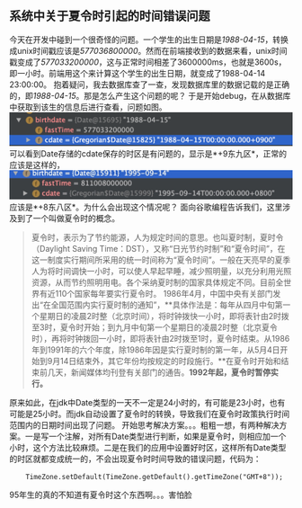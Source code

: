 ## 系统中关于夏令时引起的时间错误问题

今天在开发中碰到一个很奇怪的问题。一个学生的出生日期是*1988-04-15*，转换成unix时间戳应该是*577036800000*。然而在前端接收到的数据来看，unix时间戳变成了*577033200000*，这与正常时间相差了3600000ms，也就是3600s，即一小时。前端用这个来计算这个学生的出生日期，就变成了1988-04-14 23:00:00。
抱着疑问，我去数据库查了一查，发现数据库里的数据记载的是正确的，即*1988-04-15*。那是怎么产生这个问题的呢？
于是开始debug，在从数据库中获取到该生的信息后进行查看，问题如图。
![问题截图1](https://github.com/lewiscrow/develop-issues/blob/master/issues/images/issue-1-1.png)
可以看到Date存储的cdate保存的时区是有问题的，显示是*+9东九区*，正常的应该是这样的，
![问题截图2](https://github.com/lewiscrow/develop-issues/blob/master/issues/images/issue-1-2.jpeg)
应该是*+8东八区*。为什么会出现这个情况呢？
面向谷歌编程告诉我们，这里涉及到了一个叫做夏令时的概念。
>夏令时，表示为了节约能源，人为规定时间的意思。也叫夏时制，夏时令（Daylight Saving Time：DST），又称“日光节约时制”和“夏令时间”，在这一制度实行期间所采用的统一时间称为“夏令时间”。一般在天亮早的夏季人为将时间调快一小时，可以使人早起早睡，减少照明量，以充分利用光照资源，从而节约照明用电。各个采纳夏时制的国家具体规定不同。目前全世界有近110个国家每年要实行夏令时。
>1986年4月，中国中央有关部门发出“在全国范围内实行夏时制的通知”，**具体作法是：每年从四月中旬第一个星期日的凌晨2时整（北京时间），将时钟拨快一小时，即将表针由2时拨至3时，夏令时开始；到九月中旬第一个星期日的凌晨2时整（北京夏令时），再将时钟拨回一小时，即将表针由2时拨至1时，夏令时结束。从1986年到1991年的六个年度，除1986年因是实行夏时制的第一年，从5月4日开始到9月14日结束外，其它年份均按规定的时段施行。**在夏令时开始和结束前几天，新闻媒体均刊登有关部门的通告。**1992年起，夏令时暂停实行。**

原来如此，在jdk中Date类型的一天不一定是24小时的，有可能是23小时，也有可能是25小时。而jdk自动设置了夏令时的转换，导致我们在夏令时政策执行时间范围内的日期时间出现了问题。
开始思考解决方案。。。粗粗一想，有两种解决方案。一是写一个注解，对所有Date类型进行判断，如果是夏令时，则相应加一个小时，这个方法比较麻烦。二是在我们的应用中设置好时区，这样所有Date类型的时区就都变成统一的，不会出现夏令时时间导致的错误问题，代码为：
```
	TimeZone.setDefault(TimeZone.getDefault().getTimeZone("GMT+8"));
```
95年生的真的不知道有夏令时这个东西啊。。。害怕脸